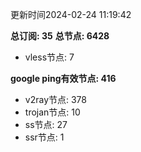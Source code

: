 更新时间2024-02-24 11:19:42

**总订阅: 35**
**总节点: 6428**
- vless节点: 7

**google ping有效节点: 416**
- v2ray节点: 378
- trojan节点: 10
- ss节点: 27
- ssr节点: 1
